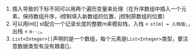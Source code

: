 1. 插入导致的下标不同可以用两个遍历变量来处理（在升序数组中插入一个元素，保持数组升序，i控制填入新数组的位置，j控制原数组的位置）
2. 可以用int[] st配合一个记录长度的整数m来模拟栈，入栈 = `st[m] = 入栈值;`，出栈 = `m--;`。
3. `List<Integer>[]`声明的是一个数组，每个元素是`List<Integer>`类型，要注意数据类型有没有跟着[]。
